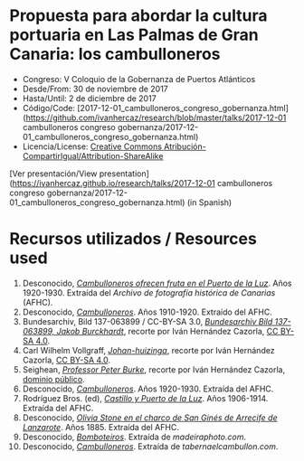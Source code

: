 # Propuesta para abordar la cultura portuaria en Las Palmas de Gran Canaria: los cambulloneros
* Congreso: V Coloquio de la Gobernanza de Puertos Atlánticos
* Desde/From: 30 de noviembre de 2017
* Hasta/Until: 2 de diciembre de 2017
* Código/Code: [2017-12-01_cambulloneros_congreso_gobernanza.html](https://github.com/ivanhercaz/research/blob/master/talks/2017-12-01 cambulloneros congreso gobernanza/2017-12-01_cambulloneros_congreso_gobernanza.html)
* Licencia/License: [Creative Commons Atribución-CompartirIgual/Attribution-ShareAlike](https://creativecommons.org/licenses/by-sa/4.0/)

[Ver presentación/View presentation](https://ivanhercaz.github.io/research/talks/2017-12-01 cambulloneros congreso gobernanza/2017-12-01_cambulloneros_congreso_gobernanza.html) (in Spanish)

# Recursos utilizados / Resources used
1.  Desconocido, _[Cambulloneros ofrecen fruta en el Puerto de la Luz](http://www.fotosantiguascanarias.org/oaistore/opac/ficha.php?informatico=00025808MO)_. Años 1920-1930\. Extraída del _Archivo de fotografía histórica de Canarias_ (AFHC).
2.  Desconocido, _[Cambulloneros](http://www.fotosantiguascanarias.org/oaistore/opac/ficha.php?informatico=00024215MO)_. Años 1910-1920\. Extraído del AFHC.
3.  Bundesarchiv, Bild 137-063899 / CC-BY-SA 3.0, _[Bundesarchiv Bild 137-063899, Jakob Burckhardt](https://commons.wikimedia.org/wiki/File:Bundesarchiv_Bild_137-063899,_Jakob_Burckhardt.jpg)_, recorte por Iván Hernández Cazorla, [CC BY-SA 4.0](https://creativecommons.org/licenses/by-sa/4.0/legalcode).
4.  Carl Wilhelm Vollgraff, _[Johan-huizinga](https://commons.wikimedia.org/wiki/File:Johan-huizinga1.jpg)_, recorte por Iván Hernández Cazorla, [CC BY-SA 4.0](https://creativecommons.org/licenses/by-sa/4.0/legalcode).
5.  Seighean, _[Professor Peter Burke](https://commons.wikimedia.org/wiki/File:Peter_Burke.jpg)_, recorte por Iván Hernández Cazorla, [dominio público](https://wiki.creativecommons.org/wiki/Public_domain).
6.  Desconocido, _[Cambulloneros](http://www.fotosantiguascanarias.org/oaistore/opac/ficha.php?informatico=00025809MO)_. Años 1920-1930\. Extraída del AFHC.
7.  Rodríguez Bros. (ed), _[Castillo y Puerto de la Luz](http://www.fotosantiguascanarias.org/oaistore/opac/ficha.php?informatico=00002628MO)_. Años 1906-1914\. Extraída del AFHC.
8.  Desconocido, _[Olivia Stone en el charco de San Ginés de Arrecife de Lanzarote](http://www.fotosantiguascanarias.org/oaistore/opac/ficha.php?informatico=00000164MO)_. Años 1885\. Extraída del AFHC.
9.  Desconocido, _[Bomboteiros](http://madeiraphoto.com/bomboterios-vendedores-flutuantes/)_. Extraída de _madeiraphoto.com_.
10.  Desconocido, _[Cambulloneros](http://tabernaelcambullon.com/blog/que-significa-cambullon/)_. Extraída de _tabernaelcambullon.com_.
